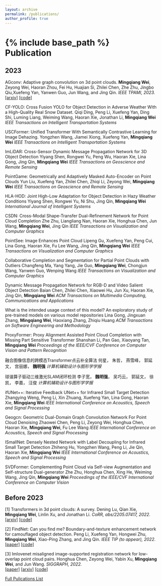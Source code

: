 ```yaml
---
layout: archive
permalink: /publications/
author_profile: true
---
```

{% include base_path %}
Publication
======

2023
-----
AGconv: Adaptive graph convolution on 3d point clouds.
**Mingqiang Wei**, Zeyong Wei, Haoran Zhou, Fei Hu, Huajian Si, Zhilei Chen, Zhe Zhu, Jingbo Qiu,Xuefeng Yan, Yanwen Guo, Jun Wang, and Jing Qin.
*IEEE TPAMI, 2023.*  
[[arxiv]](https://arxiv.org/pdf/2108.08035) [[code]](https://github.com/hrzhou2/AdaptConv-master)  

CF-YOLO: Cross Fusion YOLO for Object Detection in Adverse Weather With a High-Quality Real Snow Dataset.
Qiqi Ding, Peng Li, Xuefeng Yan, Ding Shi, Luming Liang, Weiming Wang, Haoran Xie, Jonathan Li, **Mingqiang Wei**
*IEEE Transactions on Intelligent Transportation Systems*

USCFormer: Unified Transformer With Semantically Contrastive Learning for Image Dehazing.
Yongzhen Wang, Jiamei Xiong, Xuefeng Yan, **Mingqiang Wei**
*IEEE Transactions on Intelligent Transportation Systems*

ImLiDAR: Cross-Sensor Dynamic Message Propagation Network for 3D Object Detection
Yiyang Shen, Rongwei Yu, Peng Wu, Haoran Xie, Lina Gong, Jing Qin, **Mingqiang Wei**
*IEEE Transactions on Geoscience and Remote Sensing*

PointGame: Geometrically and Adaptively Masked Auto-Encoder on Point Clouds
Yun Liu, Xuefeng Yan, Zhilei Chen, Zhiqi Li, Zeyong Wei, **Mingqiang Wei**
*IEEE Transactions on Geoscience and Remote Sensing*

HLA-HOD: Joint High-Low Adaptation for Object Detection in Hazy Weather Conditions
Yiyang Shen, Rongwei Yu, Ni Shu, Jing Qin, **Mingqiang Wei**
*International Journal of Intelligent Systems*

CSDN: Cross-Modal Shape-Transfer Dual-Refinement Network for Point Cloud Completion
Zhe Zhu, Liangliang Nan, Haoran Xie, Honghua Chen, Jun Wang, **Mingqiang Wei**, Jing Qin
*IEEE Transactions on Visualization and Computer Graphics*

PointSee: Image Enhances Point Cloud
Lipeng Gu, Xuefeng Yan, Peng Cui, Lina Gong, Haoran Xie, Fu Lee Wang, Jing Qin, **Mingqiang Wei**
*IEEE Transactions on Visualization and Computer Graphics*

Collaborative Completion and Segmentation for Partial Point Clouds with Outliers
Changfeng Ma, Yang Yang, Jie Guo, **Mingqiang Wei**, Chongjun Wang, Yanwen Guo, Wenping Wang
*IEEE Transactions on Visualization and Computer Graphics*

Dynamic Message Propagation Network for RGB-D and Video Salient Object Detection
Baian Chen, Zhilei Chen, Xiaowei Hu, Jun Xu, Haoran Xie, Jing Qin, **Mingqiang Wei**
*ACM Transactions on Multimedia Computing, Communications and Applications*

What is the intended usage context of this model? An exploratory study of pre-trained models on various model repositories
Lina Gong, Jingxuan Zhang, **Mingqiang Wei**, Haoxiang Zhang, Zhiqiu Huang
*ACM Transactions on Software Engineering and Methodology*

ProxyFormer: Proxy Alignment Assisted Point Cloud Completion with Missing Part Sensitive Transformer
Shanshan Li, Pan Gao, Xiaoyang Tan, **Mingqiang Wei**
*Proceedings of the IEEE/CVF Conference on Computer Vision and Pattern Recognition*

融合图像信息的跨模态Transformer点云补全算法
何星， 朱哲， 燕雪峰， 郭延文， 宫丽娜， **魏明强**
*计算机辅助设计与图形学学报*

球谐算子驱动三维激光SLAM闭环检测
李子宽， **魏明强**， 吴巧云， 郭延文， 徐凯， 李嘉， 汪俊
*计算机辅助设计与图形学学报*

ifUNet++: Iterative Feedback UNet++ for Infrared Small Target Detection
Zhangying Weng, Peng Li, Xin Zhuang, Xuefeng Yan, Lina Gong, Haoran Xie, **Mingqiang Wei**
*IEEE International Conference on Acoustics, Speech and Signal Processing*

Geogcn: Geometric Dual-Domain Graph Convolution Network For Point Cloud Denoising
Zhaowei Chen, Peng Li, Zeyong Wei, Honghua Chen, Haoran Xie, **Mingqiang Wei**, Fu Lee Wang
*IEEE International Conference on Acoustics, Speech and Signal Processing*

ISmallNet: Densely Nested Network with Label Decoupling for Infrared Small Target Detection
Zhiheng Hu, Yongzhen Wang, Peng Li, Jie Qin, Haoran Xie, **Mingqiang Wei**
*IEEE International Conference on Acoustics, Speech and Signal Processing*

SVDFormer: Complementing Point Cloud via Self-view Augmentation and Self-structure Dual-generator
Zhe Zhu, Honghua Chen, Xing He, Weiming Wang, Jing Qin, **Mingqiang Wei**
*Proceedings of the IEEE/CVF International Conference on Computer Vision*

Before 2023
-----
[1] Transformers in 3d point clouds: A survey.
Dening Lu, Qian Xie, **Mingqiang Wei**, Linlin Xu, and Jonathan Li.
*CoRR, abs/2205.07417, 2022.*     
[[arxiv]](https://arxiv.org/pdf/2205.07417) [[code]](https://arxiv.org/pdf/2205.07417)  

[2] FindNet: Can you find me? Boundary-and-texture enhancement network for camouflaged object detection.
Peng Li, Xuefeng Yan, Hongwei Zhu, **Mingqiang Wei**, Xiao-Ping Zhang, and Jing Qin.
*IEEE TIP (to appear), 2022.*     
[[paper]](https://ieeexplore.ieee.org/stamp/stamp.jsp?tp=&arnumber=9923635) [[code]](https://ieeexplore.ieee.org/stamp/stamp.jsp?tp=&arnumber=9923635)  

[3] Imlovenet misaligned image-supported registration network for low-overlap point cloud pairs.
Honghua Chen, Zeyong Wei, Yabin Xu, **Mingqiang Wei**, and Jun Wang.
*SIGGRAPH, 2022.*      
[[paper]](https://dl.acm.org/doi/pdf/10.1145/3528233.3530744) [[arxiv]](https://arxiv.org/abs/2207.00826) [[code]](https://arxiv.org/abs/2207.00826)  


[Full Pulications List](https://scholar.google.com/citations?user=TdrJj8MAAAAJ&hl=en)


